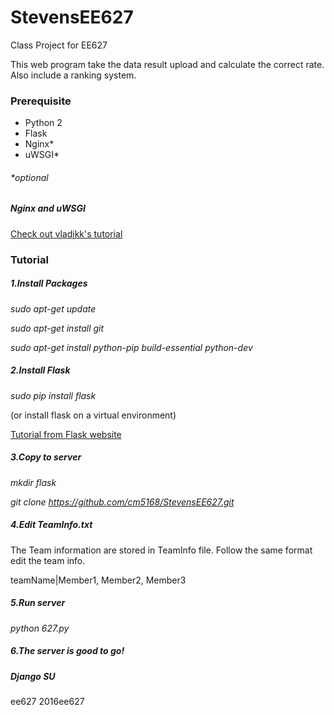 # StevensEE627
Class Project for EE627

This web program take the data result upload and calculate the correct rate. Also include a ranking system.

### Prerequisite
* Python 2
* Flask
* Nginx*
* uWSGI*

###### *optional

##### Nginx and uWSGI
[Check out vladikk's tutorial](http://vladikk.com/2013/09/12/serving-flask-with-nginx-on-ubuntu/)

### Tutorial

##### 1.Install Packages

_sudo apt-get update_

_sudo apt-get install git_

_sudo apt-get install python-pip build-essential python-dev_


##### 2.Install Flask

_sudo pip install flask_

(or install flask on a virtual environment)

[Tutorial from Flask website](http://flask.pocoo.org/docs/0.10/installation/)


##### 3.Copy to server

_mkdir flask_

_git clone https://github.com/cm5168/StevensEE627.git_


##### 4.Edit TeamInfo.txt

The Team information are stored in TeamInfo file. Follow the same format edit the team info.

teamName|Member1, Member2, Member3


##### 5.Run server

_python 627.py_


##### 6.The server is good to go!

##### Django SU
ee627
2016ee627
